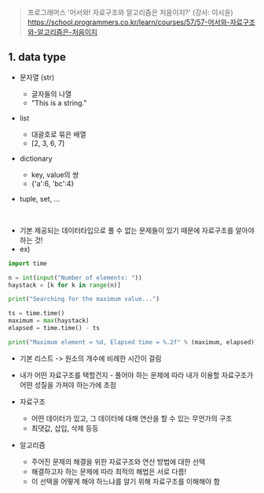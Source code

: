 > 프로그래머스 '어서와! 자료구조와 알고리즘은 처음이지?' (강사: 이시윤)   
https://school.programmers.co.kr/learn/courses/57/57-어서와-자료구조와-알고리즘은-처음이지 

## 1. data type

- 문자열 (str)
    - 글자들의 나열
    - "This is a string."

- list
    - 대괄호로 묶은 배열
    - [2, 3, 6, 7]

- dictionary
    - key, value의 쌍
    - {'a':6, 'bc':4}

- tuple, set, ...

<br>

- 기본 제공되는 데이터타입으로 풀 수 없는 문제들이 있기 때문에 자료구조를 알아야 하는 것!
- ex)

```python
import time

n = int(input("Number of elements: "))
haystack = [k for k in range(n)]

print("Searching for the maximum value...")

ts = time.time()
maximum = max(haystack)
elapsed = time.time() - ts

print("Maximum element = %d, Elapsed time = %.2f" % (maximum, elapsed))
```

- 기본 리스트 -> 원소의 개수에 비례한 시간이 걸림

- 내가 어떤 자료구조를 택할건지 - 풀어야 하는 문제에 따라 내가 이용할 자료구조가 어떤 성질을 가져야 하는가에 초점
- 자료구조
    - 어떤 데이터가 있고, 그 데이터에 대해 연산을 할 수 있는 무언가의 구조
    - 최댓값, 삽입, 삭제 등등

- 알고리즘
    - 주어진 문제의 해결을 위한 자료구조와 연산 방법에 대한 선택
    - 해결하고자 하는 문제에 따라 최적의 해법은 서로 다름!
    - 이 선택을 어떻게 해야 하느냐를 알기 위해 자료구조를 이해해야 함